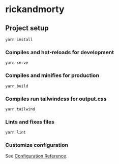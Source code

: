 # rickandmorty

## Project setup
```
yarn install
```

### Compiles and hot-reloads for development
```
yarn serve
```

### Compiles and minifies for production
```
yarn build
```

### Compiles run tailwindcss for output.css
```
yarn tailwind
```

### Lints and fixes files
```
yarn lint
```

### Customize configuration
See [Configuration Reference](https://cli.vuejs.org/config/).
